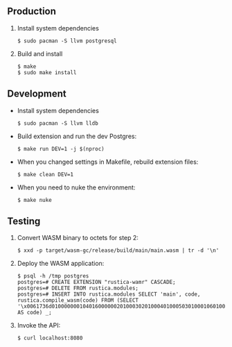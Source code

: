 ## Production

1. Install system dependencies

    ```
    $ sudo pacman -S llvm postgresql
    ```

2. Build and install

    ```
    $ make
    $ sudo make install
    ```

## Development

* Install system dependencies

    ```
    $ sudo pacman -S llvm lldb
    ```

* Build extension and run the dev Postgres:

    ```
    $ make run DEV=1 -j $(nproc)
    ```

* When you changed settings in Makefile, rebuild extension files:

    ```
    $ make clean DEV=1
    ```

* When you need to nuke the environment:

    ```
    $ make nuke
    ```

## Testing

1. Convert WASM binary to octets for step 2:

    ```
    $ xxd -p target/wasm-gc/release/build/main/main.wasm | tr -d '\n'
    ```

2. Deploy the WASM application:

    ```
    $ psql -h /tmp postgres
    postgres=# CREATE EXTENSION "rustica-wamr" CASCADE;
    postgres=# DELETE FROM rustica.modules;
    postgres=# INSERT INTO rustica.modules SELECT 'main', code, rustica.compile_wasm(code) FROM (SELECT '\x0061736d01000000010401600000020100030201000401000503010001060100070a01065f737461727400000901000c01000a040102000b0b0100'::bytea AS code) _;
    ```

3. Invoke the API:

    ```
    $ curl localhost:8080
    ```
